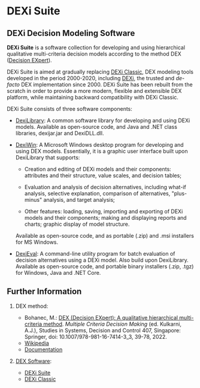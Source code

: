 DEXi Suite
==========

DEXi Decision Modeling Software
-------------------------------

**DEXi Suite** is a software collection for developing and using hierarchical qualitative multi-criteria decision models according to the method DEX ([Decision EXpert](https://dex.ijs.si/documentation/DEX_Method/DEX_Method.html)).

DEXi Suite is aimed at gradually replacing [DEXi Classic](https://dex.ijs.si/dexiclassic/dexiclassic.html), DEX modeling tools developed in the period 2000-2020, including [DEXi](https://kt.ijs.si/MarkoBohanec/dexi.html), the trusted and <i>de-facto</i> DEX implementation since 2000. DEXi Suite has been rebuilt from the scratch in order to provide a more modern, flexible and extensible DEX platform, while maintaining backward compatibility with DEXi Classic.

DEXi Suite consists of three software components:

- [DexiLibrary](./DexiLibrary/README.MD): A common software library for developing and using DEXi models. Available as open-source code, and Java and .NET class libraries, dexijar.jar and DexiDLL.dll.

- [DexiWin](./DexiWin/README.MD): A Microsoft Windows desktop program for developing and using DEX models. Essentially, it is a graphic user interface built upon DexiLibrary that supports:

  - Creation and editing of DEXi models and their components: attributes and their structure, value scales, and decision tables;
  
  - Evaluation and analysis of decision alternatives, including what-if analysis,  selective explanation, comparison of alternatives, "plus-minus" analysis, and target analysis;
  
  - Other features: loading, saving, importing and exporting of DEXi models and their components; making and displaying reports and charts; graphic display of model structure.

  Available as open-source code, and as portable (.zip) and .msi installers for MS Windows.

- [DexiEval](./DexiEval/README.MD): A command-line utility program for batch evaluation of decision alternatives using a DEXi model. Also build upon DexiLibrary. Available as open-source code, and portable binary installers (.zip, .tgz) for Windows, Java and .NET Core.

Further Information
-------------------

1. DEX method: 

   - Bohanec, M.: [DEX (Decision EXpert): A qualitative hierarchical multi-criteria method](https://link.springer.com/chapter/10.1007/978-981-16-7414-3_3). *Multiple Criteria Decision Making* (ed. Kulkarni, A.J.), Studies in Systems, Decision and Control 407, Singapore: Springer, doi: 10.1007/978-981-16-7414-3_3, 39-78, 2022. 
   - [Wikipedia](https://en.wikipedia.org/wiki/Decision_EXpert)
   - [Documentation](https://dex.ijs.si/documentation/DEX_Method/DEX_Method.html)
  
2. [DEX Software](https://dex.ijs.si/):

   - [DEXi Suite](https://dex.ijs.si/dexisuite/dexisuite.html)
   - [DEXi Classic](https://dex.ijs.si/dexiclassic/dexiclassic.html)
